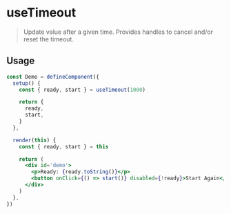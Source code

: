# useTimeout

> Update value after a given time. Provides handles to cancel and/or reset the timeout.

## Usage

```jsx {3}
const Demo = defineComponent({
  setup() {
    const { ready, start } = useTimeout(1000)

    return {
      ready,
      start,
    }
  },

  render(this) {
    const { ready, start } = this

    return (
      <div id='demo'>
        <p>Ready: {ready.toString()}</p>
        <button onClick={() => start()} disabled={!ready}>Start Again</button>
      </div>
    )
  },
})
```
